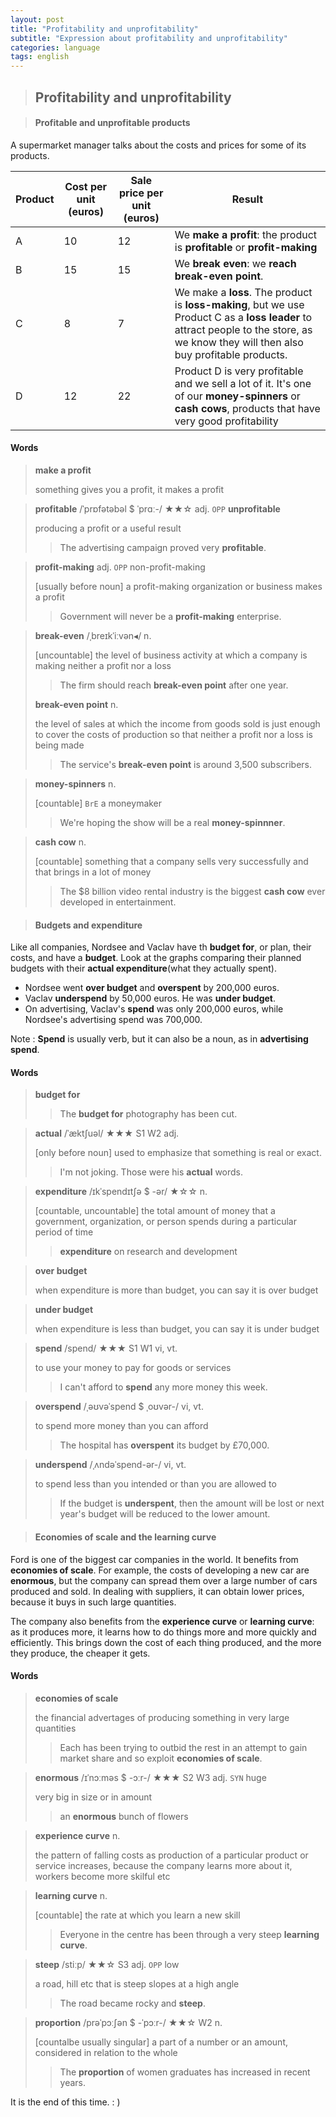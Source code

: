 ```yaml
---
layout: post
title: "Profitability and unprofitability"
subtitle: "Expression about profitability and unprofitability"
categories: language
tags: english
---
```


> ## Profitability and unprofitability

> #### Profitable and unprofitable products

A supermarket manager talks about the costs and prices for some of its products.

| Product | Cost per unit (euros) | Sale price per unit (euros) | Result                                                       |
| ------- | --------------------- | --------------------------- | ------------------------------------------------------------ |
| A       | 10                    | 12                          | We **make a profit**: the product is **profitable** or **profit-making** |
| B       | 15                    | 15                          | We **break even**: we **reach break-even point**.            |
| C       | 8                     | 7                           | We make a **loss**. The product is **loss-making**, but we use Product C as a **loss leader** to attract people to the store, as we know they will then also buy profitable products. |
| D       | 12                    | 22                          | Product D is very profitable and we sell a lot of it. It's one of our **money-spinners** or **cash cows**, products that have very good profitability |



#### Words

> **make a profit**
>
> something gives you a profit, it makes a profit



> **profitable** /ˈprɒfətəbəl $ ˈprɑː-/ ★★☆ adj. `OPP` **unprofitable**
>
> producing a profit or a useful result
>
> > The advertising campaign proved very **profitable**.



> **profit-making** adj. `OPP` non-profit-making
>
> [usually before noun] a profit-making organization or business makes a profit
>
> > Government will never be a **profit-making** enterprise.



> **break-even** /ˌbreɪkˈiːvən◂/ n.
>
> [uncountable] the level of business activity at which a company is making neither a profit nor a loss
>
> > The firm should reach **break-even point** after one year.
>
> **break-even point** n.
>
> the level of sales at which the income from goods sold is just enough to cover the costs of production so that neither a profit nor a loss is being made
>
> > The service's **break-even point** is around 3,500 subscribers.



> **money-spinners** n.
>
> [countable] `BrE` a moneymaker
>
> > We're hoping the show will be a real **money-spinnner**.



> **cash cow** n.
>
> [countable] something that a company sells very successfully and that brings in a lot of money
>
> > The $8 billion video rental industry is the biggest **cash cow** ever developed in entertainment.



> #### Budgets and expenditure

Like all companies, Nordsee and Vaclav have th **budget for**, or plan, their costs, and have a **budget**. Look at the graphs comparing their planned budgets with their **actual expenditure**(what they actually spent).

- Nordsee went **over budget** and **overspent** by 200,000 euros.
- Vaclav **underspend** by 50,000 euros. He was **under budget**.
- On advertising, Vaclav's **spend** was only 200,000 euros, while Nordsee's advertising spend was 700,000.

Note : **Spend** is usually verb, but it can also be a noun, as in **advertising spend**.



#### Words

> **budget for** 
>
> > The **budget for** photography has been cut.



> **actual** /ˈæktʃuəl/ ★★★ S1 W2 adj.
>
> [only before noun] used to emphasize that something is real or exact.
>
> > I'm not joking. Those were his **actual** words.



> **expenditure** /ɪkˈspendɪtʃə $ -ər/ ★☆☆ n.
>
> [countable, uncountable] the total amount of money that a government, organization, or person spends during a particular period of time
>
> > **expenditure** on research and development



> **over budget**
>
> when expenditure is more than budget, you can say it is over budget



> **under budget**
>
> when expenditure is less than budget, you can say it is under budget



> **spend** /spend/ ★★★ S1 W1 vi, vt.
>
> to use your money to pay for goods or services
>
> > I can't afford to **spend** any more money this week.



> **overspend** /ˌəʊvəˈspend $ ˌoʊvər-/ vi, vt.
>
> to spend more money than you can afford
>
> > The hospital has **overspent** its budget by £70,000.



> **underspend** /ˌʌndəˈspend-ər-/ vi, vt.
>
> to spend less than you intended or than you are allowed to
>
> > If the budget is **underspent**, then the amount will be lost or next year's budget will be reduced to the lower amount.





> #### Economies of scale and the learning curve

Ford is one of the biggest car companies in the world. It benefits from **economies of scale**. For example, the costs of developing a new car are **enormous**, but the company can spread them over a large number of cars produced and sold. In dealing with suppliers, it can obtain lower prices, because it buys in such large quantities.

The company also benefits from the **experience curve** or **learning curve**: as it produces more, it learns how to do things more and more quickly and efficiently. This brings down the cost of each thing produced, and the more they produce, the cheaper it gets.



#### Words

> **economies of scale**
>
> the financial advertages of producing something in very large quantities
>
> > Each has been trying to outbid the rest in an attempt to gain market share and so exploit **economies of scale**.



> **enormous** /ɪˈnɔːməs $ -ɔːr-/ ★★★ S2 W3 adj. `SYN` huge
>
> very big in size or in amount
>
> > an **enormous** bunch of flowers



> **experience curve** n.
>
> the pattern of falling costs as production of a particular product or service increases, because the company learns more about it, workers become more skilful etc



> **learning curve** n.
>
> [countable] the rate at which you learn a new skill
>
> > Everyone in the centre has been through a very steep **learning curve**.



> **steep** /stiːp/ ★★☆ S3 adj. `OPP` low
>
> a road, hill etc that is steep slopes at a high angle
>
> > The road became rocky and **steep**.



> **proportion** /prəˈpɔːʃən $ -ˈpɔːr-/ ★★☆ W2 n.
>
> [countalbe usually singular] a part of a number or an amount, considered in relation to the whole
>
> > The **proportion** of women graduates has increased in recent years.



It is the end of this time. : )